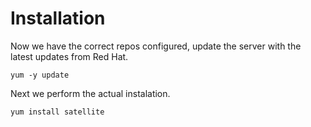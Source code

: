 # Installation

Now we have the correct repos configured, update the server with the latest updates from Red Hat.

`yum -y update`

Next we perform the actual instalation.

`yum install satellite`



